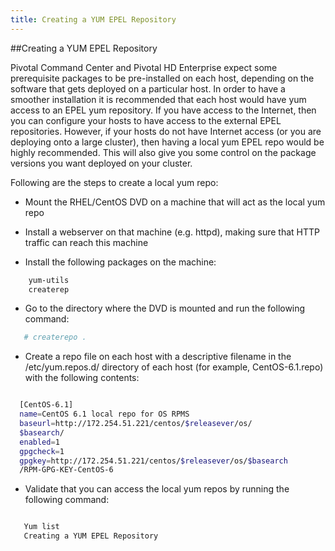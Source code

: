 ```yaml
---
title: Creating a YUM EPEL Repository 
---
```


##Creating a YUM EPEL Repository


Pivotal Command Center and Pivotal HD Enterprise expect some prerequisite
packages to be pre-installed on each host, depending on the software that gets
deployed on a particular host. In order to have a smoother installation it is
recommended that each host would have yum access to an EPEL yum repository. If
you have access to the Internet, then you can configure your hosts to have access to
the external EPEL repositories. However, if your hosts do not have Internet access (or
you are deploying onto a large cluster), then having a local yum EPEL repo would be
highly recommended. This will also give you some control on the package versions
you want deployed on your cluster.

Following are the steps to create a local yum repo:

* Mount the RHEL/CentOS DVD on a machine that will act as the local yum repo

* Install a webserver on that machine (e.g. httpd), making sure that HTTP traffic can
  reach this machine

*  Install the following packages on the machine:

```bash
    yum-utils
    createrep
```
*  Go to the directory where the DVD is mounted and run the following command:

```bash
   # createrepo .
```

* Create a repo file on each host with a descriptive filename in the
  /etc/yum.repos.d/ directory of each host (for example, CentOS-6.1.repo)
  with the following contents:

```bash

  [CentOS-6.1]
  name=CentOS 6.1 local repo for OS RPMS
  baseurl=http://172.254.51.221/centos/$releasever/os/
  $basearch/
  enabled=1
  gpgcheck=1
  gpgkey=http://172.254.51.221/centos/$releasever/os/$basearch
  /RPM-GPG-KEY-CentOS-6

```
* Validate that you can access the local yum repos by running the following
      command:

```bash

   Yum list
   Creating a YUM EPEL Repository

```
